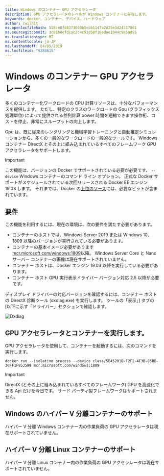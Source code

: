 ```yaml
---
title: Windows のコンテナー GPU アクセラレータ
description: GPU アクセラレータのレベルが Windows コンテナーに存在します。
keywords: docker、コンテナー、デバイス、ハードウェア
author: cwilhit
ms.openlocfilehash: 518ce8fd8373060b5ebb1147a2d25e3d24517861
ms.sourcegitcommit: 3c81b0efd1ac2c4c93d58f16edae1044c9a5ad55
ms.translationtype: MT
ms.contentlocale: ja-JP
ms.lasthandoff: 04/05/2019
ms.locfileid: "9284615"
---
```

# <a name="gpu-acceleration-in-windows-containers"></a>Windows のコンテナー GPU アクセラレータ

多くのコンテナー化ワークロードの CPU 計算リソースは、十分なパフォーマンスを提供します。 ただし、特定のクラスのワークロードの Gpu (グラフィックス処理単位) によって提供される並列計算 power 時間を短縮できます操作桁、コストを停止、非常にスループットの向上します。

Gpu は、既に従来のレンダリングと機械学習トレーニングと自動推定シミュレーションから、多くの一般的なワークロードの一般的なツールです。 Windows コンテナー DirectX とその上に組み込まれているすべてのフレームワーク GPU アクセラレータをサポートします。

> [!IMPORTANT]
> この機能は、バージョンの Docker でサポートされている必要が必要です、 `--device` Windows コンテナーのコマンド ライン オプション。 正式な Docker サポートがスケジュールされている次回リリースされる Docker EE エンジン 19.03 します。 それまでは、Docker の[上位のソース](https://master.dockerproject.org/)には、必要なビットが含まれています。

## <a name="requirements"></a>要件

この機能を利用するには、現在の環境は、次の要件を満たす必要があります。
- コンテナーのホストでは、Windows Server 2019 または Windows 10、1809 以降のバージョンが実行されている必要があります。
- コンテナーの基本イメージ必要があります[mcr.microsoft.com/windows:1809](https://hub.docker.com/_/microsoft-windowsfamily-windows)以降。 Windows Server Core と Nano サーバー コンテナーの画像は現在サポートされていません。
- コンテナー ホストは、Docker エンジン 19.03 以降を実行している必要があります。
- コンテナー ホスト GPU 実行表示ドライバー バージョン対応 2.5 以降が必要です。

ディスプレイ ドライバーの対応バージョンを確認するには、コンテナー ホストの DirectX 診断ツール (dxdiag.exe) を実行します。 ツールの「表示」] タブの [以下に示す「ドライバー」セクションで確認します。

![Dxdiag](media/dxdiag.png)

## <a name="run-a-container-with-gpu-acceleration"></a>GPU アクセラレータとコンテナーを実行します。

GPU アクセラレータを使用して、コンテナーを起動するには、次のコマンドを実行します。

```shell
docker run --isolation process --device class/5B45201D-F2F2-4F3B-85BB-30FF1F953599 mcr.microsoft.com/windows:1809
```

> [!IMPORTANT]
> DirectX (とその上に組み込まれているすべてのフレームワーク) GPU を高速化できる Api だけを今日です。 サード パーティ製フレームワークはサポートされません。

## <a name="hyper-v-isolated-windows-container-support"></a>Windows のハイパー V 分離コンテナーのサポート

ハイパー V 分離 Windows コンテナー内の作業負荷の GPU アクセラレータは現在サポートされていません。

## <a name="hyper-v-isolated-linux-container-support"></a>ハイパー V 分離 Linux コンテナーのサポート

ハイパー V 分離 Linux コンテナー内の作業負荷の GPU アクセラレータは現在サポートされていません。
